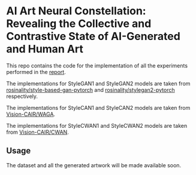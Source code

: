 # AI Art Neural Constellation: Revealing the Collective and Contrastive State of AI-Generated and Human Art

This repo contains the code for the implementation of all the experiments performed in the [report]().

The implementations for StyleGAN1 and StyleGAN2 models are taken from [rosinality/style-based-gan-pytorch](https://github.com/rosinality/style-based-gan-pytorch) and [rosinality/stylegan2-pytorch](https://github.com/rosinality/stylegan2-pytorch) respectively.

The implementations for StyleCAN1 and StyleCAN2 models are taken from [Vision-CAIR/WAGA](https://github.com/Vision-CAIR/WAGA).

The implementations for StyleCWAN1 and StyleCWAN2 models are taken from [Vision-CAIR/CWAN](https://github.com/Vision-CAIR/CWAN).

## Usage

The dataset and all the generated artwork will be made available soon.


